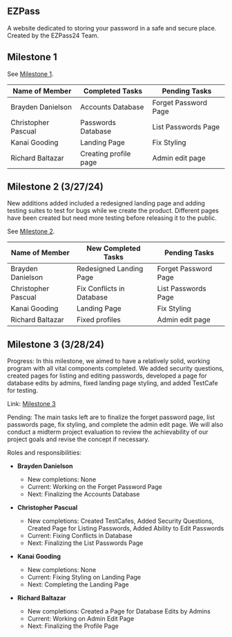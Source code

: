 ## EZPass
A website dedicated to storing your password in a safe and secure place. Created by the EZPass24 Team.

## Milestone 1

See [Milestone 1](https://github.com/orgs/ezpass24/projects/1).

| Name of Member | Completed Tasks | Pending Tasks |
| ----- | ----- | ----- |
| Brayden Danielson | Accounts Database | Forget Password Page |
| Christopher Pascual | Passwords Database | List Passwords Page |
| Kanai Gooding | Landing Page | Fix Styling |
| Richard Baltazar | Creating profile page | Admin edit page |

## Milestone 2 (3/27/24)

New additions added included a redesigned landing page and adding testing suites to test for bugs while we create the product. Different pages have been created but need more testing before releasing it to the public.

See [Milestone 2](https://github.com/orgs/ezpass24/projects/2).

| Name of Member | New Completed Tasks | Pending Tasks |
| ----- | ----- | ----- |
| Brayden Danielson | Redesigned Landing Page | Forget Password Page |
| Christopher Pascual | Fix Conflicts in Database | List Passwords Page |
| Kanai Gooding | Landing Page | Fix Styling |
| Richard Baltazar | Fixed profiles | Admin edit page |

## Milestone 3 (3/28/24)

Progress: In this milestone, we aimed to have a relatively solid, working program with all vital components completed. We added security questions, created pages for listing and editing passwords, developed a page for database edits by admins, fixed landing page styling, and added TestCafe for testing.

Link: [Milestone 3](https://github.com/orgs/ezpass24/projects/4)

Pending: The main tasks left are to finalize the forget password page, list passwords page, fix styling, and complete the admin edit page. We will also conduct a midterm project evaluation to review the achievability of our project goals and revise the concept if necessary.

Roles and responsibilities:

- **Brayden Danielson**
  - New completions: None
  - Current: Working on the Forget Password Page
  - Next: Finalizing the Accounts Database

- **Christopher Pascual**
  - New completions: Created TestCafes, Added Security Questions, Created Page for Listing Passwords, Added Ability to Edit Passwords
  - Current: Fixing Conflicts in Database
  - Next: Finalizing the List Passwords Page

- **Kanai Gooding**
  - New completions: None
  - Current: Fixing Styling on Landing Page
  - Next: Completing the Landing Page

- **Richard Baltazar**
  - New completions: Created a Page for Database Edits by Admins
  - Current: Working on Admin Edit Page
  - Next: Finalizing the Profile Page
